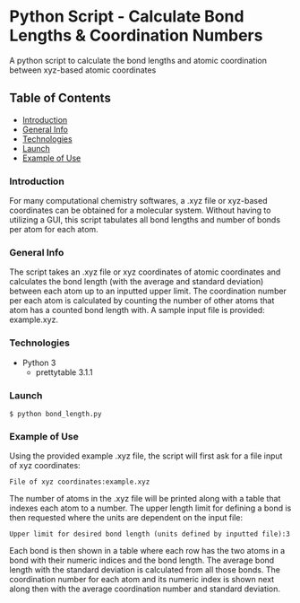 # Python Script - Calculate Bond Lengths & Coordination Numbers

A python script to calculate the bond lengths and atomic coordination between xyz-based atomic coordinates

## Table of Contents
* [Introduction](#introduction)
* [General Info](#general-info)
* [Technologies](#technologies)
* [Launch](#launch)
* [Example of Use](#example-of-use)

### Introduction

For many computational chemistry softwares, a .xyz file or xyz-based coordinates can be obtained for a molecular system. Without having to utilizing a GUI, this script tabulates all bond lengths and number of bonds per atom for each atom.

### General Info

The script takes an .xyz file or xyz coordinates of atomic coordinates and calculates the bond length (with the average and standard deviation) between each atom up to an inputted upper limit. The coordination number per each atom is calculated by counting the number of other atoms that atom has a counted bond length with. A sample input file is provided: example.xyz.  

### Technologies
* Python 3
  * prettytable 3.1.1

### Launch

```
$ python bond_length.py
```

### Example of Use
Using the provided example .xyz file, the script will first ask for a file input of xyz coordinates:
```
File of xyz coordinates:example.xyz
```
The number of atoms in the .xyz file will be printed along with a table that indexes each atom to a number.
The upper length limit for defining a bond is then requested where the units are dependent on the input file:
```
Upper limit for desired bond length (units defined by inputted file):3
```
Each bond is then shown in a table where each row has the two atoms in a bond with their numeric indices and the bond length. 
The average bond length with the standard deviation is calculated from all those bonds. 
The coordination number for each atom and its numeric index is shown next along then with the average coordination number and standard deviation.  

